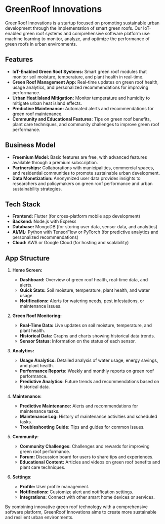 # GreenRoof Innovations

GreenRoof Innovations is a startup focused on promoting sustainable urban development through the implementation of smart green roofs. Our IoT-enabled green roof systems and comprehensive software platform use machine learning to monitor, analyze, and optimize the performance of green roofs in urban environments.

## Features

- **IoT-Enabled Green Roof Systems:** Smart green roof modules that monitor soil moisture, temperature, and plant health in real-time.
- **Green Roof Management App:** Real-time updates on green roof health, usage analytics, and personalized recommendations for improving performance.
- **Urban Heat Island Mitigation:** Monitor temperature and humidity to mitigate urban heat island effects.
- **Predictive Maintenance:** Automated alerts and recommendations for green roof maintenance.
- **Community and Educational Features:** Tips on green roof benefits, plant care techniques, and community challenges to improve green roof performance.

## Business Model

- **Freemium Model:** Basic features are free, with advanced features available through a premium subscription.
- **Partnerships:** Collaborations with municipalities, commercial spaces, and residential communities to promote sustainable urban development.
- **Data Monetization:** Anonymized user data provides insights to researchers and policymakers on green roof performance and urban sustainability strategies.

## Tech Stack

- **Frontend:** Flutter (for cross-platform mobile app development)
- **Backend:** Node.js with Express
- **Database:** MongoDB (for storing user data, sensor data, and analytics)
- **AI/ML:** Python with TensorFlow or PyTorch (for predictive analytics and personalized recommendations)
- **Cloud:** AWS or Google Cloud (for hosting and scalability)

## App Structure

1. **Home Screen:**
   - **Dashboard:** Overview of green roof health, real-time data, and alerts.
   - **Quick Stats:** Soil moisture, temperature, plant health, and water usage.
   - **Notifications:** Alerts for watering needs, pest infestations, or maintenance issues.

2. **Green Roof Monitoring:**
   - **Real-Time Data:** Live updates on soil moisture, temperature, and plant health.
   - **Historical Data:** Graphs and charts showing historical data trends.
   - **Sensor Status:** Information on the status of each sensor.

3. **Analytics:**
   - **Usage Analytics:** Detailed analysis of water usage, energy savings, and plant health.
   - **Performance Reports:** Weekly and monthly reports on green roof performance.
   - **Predictive Analytics:** Future trends and recommendations based on historical data.

4. **Maintenance:**
   - **Predictive Maintenance:** Alerts and recommendations for maintenance tasks.
   - **Maintenance Log:** History of maintenance activities and scheduled tasks.
   - **Troubleshooting Guide:** Tips and guides for common issues.

5. **Community:**
   - **Community Challenges:** Challenges and rewards for improving green roof performance.
   - **Forum:** Discussion board for users to share tips and experiences.
   - **Educational Content:** Articles and videos on green roof benefits and plant care techniques.

6. **Settings:**
   - **Profile:** User profile management.
   - **Notifications:** Customize alert and notification settings.
   - **Integrations:** Connect with other smart home devices or services.

By combining innovative green roof technology with a comprehensive software platform, GreenRoof Innovations aims to create more sustainable and resilient urban environments.
